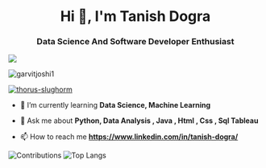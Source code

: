 

<h1 align="center">Hi 👋, I'm  Tanish Dogra </h1>
<h3 align="center">Data Science And Software Developer Enthusiast </h3>

![](https://th.bing.com/th/id/R.79397c9959948c605bb80482542ef08f?rik=ZtHgntcH3KNXKQ&riu=http%3a%2f%2fwww.arabnews.com%2fsites%2fdefault%2ffiles%2f2018%2f11%2f11%2f1365101-921132596.gif&ehk=zbYnAvizEuhZkHcUXmzstiMt8cYk6%2f8SzCmNTHucuEo%3d&risl=&pid=ImgRaw&r=0)

<p align="left"> <img src="https://komarev.com/ghpvc/?username=garvitjoshi1&label=Profile%20views&color=0e75b6&style=flat" alt="garvitjoshi1" /> </p>

<p align="left"> <a href="https://github.com/ryo-ma/github-profile-trophy"><img src="https://github-profile-trophy.vercel.app/?username=thorus-slughorm" alt="thorus-slughorm" /></a> </p>


- 🌱 I’m currently learning **Data Science, Machine Learning**

- 💬 Ask me about **Python, Data Analysis , Java , Html , Css , Sql Tableau**

- 📫 How to reach me **https://www.linkedin.com/in/tanish-dogra/**

![Contributions](https://github-readme-stats.vercel.app/api?username=Thorus-slughorm&theme=algolia&show_icons=true)
![Top Langs](https://github-readme-stats.vercel.app/api/top-langs/?username=Thorus-slughorm&theme=tokyonight)
<!---
Thorus-Slughorm/Thorus-Slughorm is a ✨ special ✨ repository because its `README.md` (this file) appears on your GitHub profile.
You can click the Preview link to take a look at your changes.
--->
